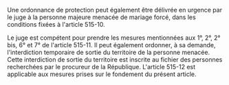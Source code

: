Une ordonnance de protection peut également être délivrée en urgence par le juge à la personne majeure menacée de mariage forcé, dans les conditions fixées à l'article 515-10.


Le juge est compétent pour prendre les mesures mentionnées aux 1°, 2°, 2° bis, 6° et 7° de l'article 515-11. Il peut également ordonner, à sa demande, l'interdiction temporaire de sortie du territoire de la personne menacée. Cette interdiction de sortie du territoire est inscrite au fichier des personnes recherchées par le procureur de la République. L'article 515-12 est applicable aux mesures prises sur le fondement du présent article.


